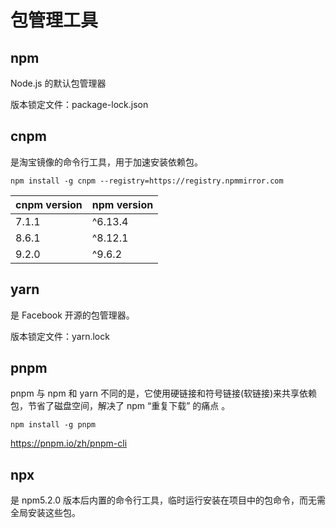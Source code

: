 # 包管理工具

## npm

Node.js 的默认包管理器

版本锁定文件：package-lock.json

## cnpm

是淘宝镜像的命令行工具，用于加速安装依赖包。

```
npm install -g cnpm --registry=https://registry.npmmirror.com
```


| cnpm version     | npm version |
| ---------------- | ---- |
| 7.1.1            | ^6.13.4  |
| 8.6.1            | ^8.12.1  |
| 9.2.0            | ^9.6.2   |

## yarn

是 Facebook 开源的包管理器。

版本锁定文件：yarn.lock

## pnpm

pnpm 与 npm 和 yarn 不同的是，它使用硬链接和符号链接(软链接)来共享依赖包，节省了磁盘空间，解决了 npm “重复下载” 的痛点 。
```
npm install -g pnpm
```

https://pnpm.io/zh/pnpm-cli

## npx

是 npm5.2.0 版本后内置的命令行工具，临时运行安装在项目中的包命令，而无需全局安装这些包。